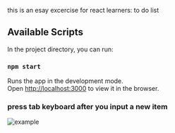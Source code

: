 this is an esay excercise for react learners: to do list

## Available Scripts

In the project directory, you can run:

### `npm start`

Runs the app in the development mode.<br />
Open [http://localhost:3000](http://localhost:3000) to view it in the browser.

### press tab keyboard after you input a new item

![example](https://recordit.co/3b7xYFDhd6)
